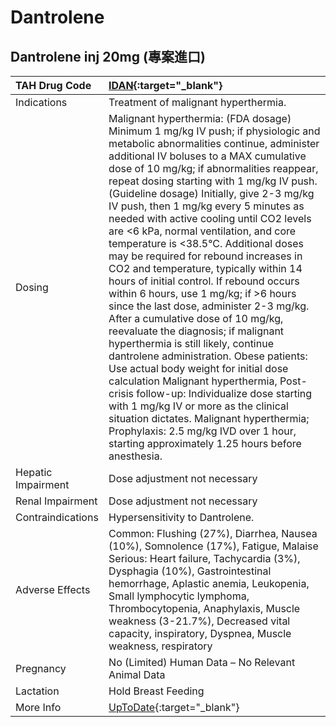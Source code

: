 # Dantrolene

## Dantrolene inj 20mg (專案進口)

| TAH Drug Code      | [IDAN](https://www.tahsda.org.tw/drugs/hissearch.php?drug_code=IDAN){:target="_blank"}                                                                                                                                                                                                                                                                                                                                                                                                                                                                                                                                                                                                                                                                                                                                                                                                                                                                                                                                                                                                                                                                                                |
|:-------------------|:--------------------------------------------------------------------------------------------------------------------------------------------------------------------------------------------------------------------------------------------------------------------------------------------------------------------------------------------------------------------------------------------------------------------------------------------------------------------------------------------------------------------------------------------------------------------------------------------------------------------------------------------------------------------------------------------------------------------------------------------------------------------------------------------------------------------------------------------------------------------------------------------------------------------------------------------------------------------------------------------------------------------------------------------------------------------------------------------------------------------------------------------------------------------------------------|
| Indications        | Treatment of malignant hyperthermia.                                                                                                                                                                                                                                                                                                                                                                                                                                                                                                                                                                                                                                                                                                                                                                                                                                                                                                                                                                                                                                                                                                                                                  |
| Dosing             | Malignant hyperthermia: (FDA dosage) Minimum 1 mg/kg IV push; if physiologic and metabolic abnormalities continue, administer additional IV boluses to a MAX cumulative dose of 10 mg/kg; if abnormalities reappear, repeat dosing starting with 1 mg/kg IV push. (Guideline dosage) Initially, give 2-3 mg/kg IV push, then 1 mg/kg every 5 minutes as needed with active cooling until CO2 levels are <6 kPa, normal ventilation, and core temperature is <38.5°C. Additional doses may be required for rebound increases in CO2 and temperature, typically within 14 hours of initial control. If rebound occurs within 6 hours, use 1 mg/kg; if >6 hours since the last dose, administer 2-3 mg/kg. After a cumulative dose of 10 mg/kg, reevaluate the diagnosis; if malignant hyperthermia is still likely, continue dantrolene administration. Obese patients: Use actual body weight for initial dose calculation Malignant hyperthermia, Post-crisis follow-up: Individualize dose starting with 1 mg/kg IV or more as the clinical situation dictates. Malignant hyperthermia; Prophylaxis: 2.5 mg/kg IVD over 1 hour, starting approximately 1.25 hours before anesthesia. |
| Hepatic Impairment | Dose adjustment not necessary                                                                                                                                                                                                                                                                                                                                                                                                                                                                                                                                                                                                                                                                                                                                                                                                                                                                                                                                                                                                                                                                                                                                                         |
| Renal Impairment   | Dose adjustment not necessary                                                                                                                                                                                                                                                                                                                                                                                                                                                                                                                                                                                                                                                                                                                                                                                                                                                                                                                                                                                                                                                                                                                                                         |
| Contraindications  | Hypersensitivity to Dantrolene.                                                                                                                                                                                                                                                                                                                                                                                                                                                                                                                                                                                                                                                                                                                                                                                                                                                                                                                                                                                                                                                                                                                                                       |
| Adverse Effects    | Common: Flushing (27%), Diarrhea, Nausea (10%), Somnolence (17%), Fatigue, Malaise Serious: Heart failure, Tachycardia (3%), Dysphagia (10%), Gastrointestinal hemorrhage, Aplastic anemia, Leukopenia, Small lymphocytic lymphoma, Thrombocytopenia, Anaphylaxis, Muscle weakness (3-21.7%), Decreased vital capacity, inspiratory, Dyspnea, Muscle weakness, respiratory                                                                                                                                                                                                                                                                                                                                                                                                                                                                                                                                                                                                                                                                                                                                                                                                            |
| Pregnancy          | No (Limited) Human Data – No Relevant Animal Data                                                                                                                                                                                                                                                                                                                                                                                                                                                                                                                                                                                                                                                                                                                                                                                                                                                                                                                                                                                                                                                                                                                                     |
| Lactation          | Hold Breast Feeding                                                                                                                                                                                                                                                                                                                                                                                                                                                                                                                                                                                                                                                                                                                                                                                                                                                                                                                                                                                                                                                                                                                                                                   |
| More Info          | [UpToDate](https://www.uptodate.com/contents/dantrolene-drug-information){:target="_blank"}                                                                                                                                                                                                                                                                                                                                                                                                                                                                                                                                                                                                                                                                                                                                                                                                                                                                                                                                                                                                                                                                                           |

